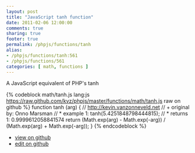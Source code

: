 ```yaml
---
layout: post
title: "JavaScript tanh function"
date: 2011-02-06 12:00:00
comments: true
sharing: true
footer: true
permalink: /phpjs/functions/tanh
alias:
- /phpjs/functions/tanh:561
- /phpjs/functions/561
categories: [ math, functions ]
---
```

A JavaScript equivalent of PHP's tanh
<!-- more -->
{% codeblock math/tanh.js lang:js https://raw.github.com/kvz/phpjs/master/functions/math/tanh.js raw on github %}
function tanh (arg) {
    // http://kevin.vanzonneveld.net
    // +   original by: Onno Marsman
    // *     example 1: tanh(5.4251848798444815);
    // *     returns 1: 0.9999612058841574
    return (Math.exp(arg) - Math.exp(-arg)) / (Math.exp(arg) + Math.exp(-arg));
}
{% endcodeblock %}
<ul>
 <li><a href="https://github.com/kvz/phpjs/blob/master/functions/math/tanh.js">view on github</a></li>
 <li><a href="https://github.com/kvz/phpjs/edit/master/functions/math/tanh.js">edit on github</a></li>
</ul>
